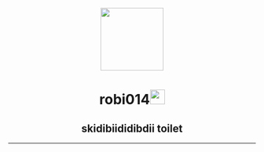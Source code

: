 <p align="center">
  <img style="width:8rem; height:auto" src="https://c.tenor.com/4WLeL7s3iYMAAAAS/herobrine-minecraft.gif"/>
</p>

<h1 align="center">robi014<img width="30px" src="https://raw.githubusercontent.com/iampavangandhi/iampavangandhi/master/gifs/Hi.gif"></h1>
<h2 font-size="20" align="center">skidibiididibdii toilet</h2>







---



